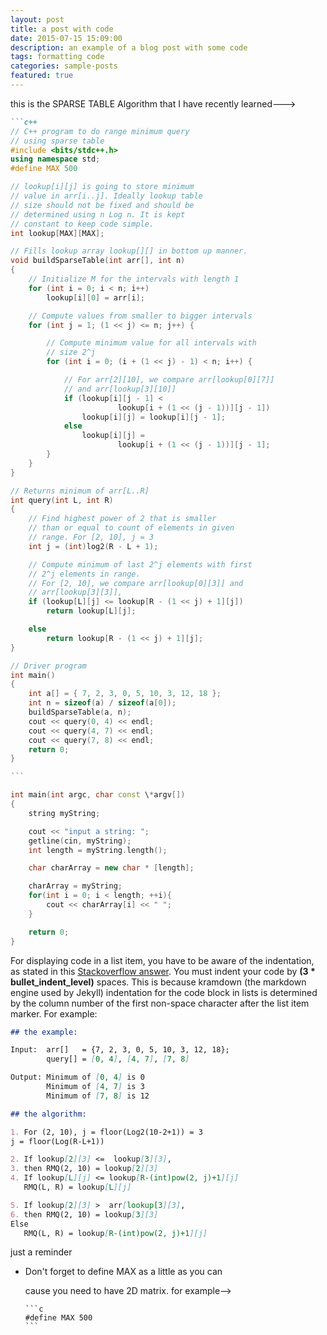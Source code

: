 ```yaml
---
layout: post
title: a post with code
date: 2015-07-15 15:09:00
description: an example of a blog post with some code
tags: formatting code
categories: sample-posts
featured: true
---
```


this is the SPARSE TABLE Algorithm that I have recently learned--->

````markdown
```c++
// C++ program to do range minimum query
// using sparse table
#include <bits/stdc++.h>
using namespace std;
#define MAX 500

// lookup[i][j] is going to store minimum
// value in arr[i..j]. Ideally lookup table
// size should not be fixed and should be
// determined using n Log n. It is kept
// constant to keep code simple.
int lookup[MAX][MAX];

// Fills lookup array lookup[][] in bottom up manner.
void buildSparseTable(int arr[], int n)
{
	// Initialize M for the intervals with length 1
	for (int i = 0; i < n; i++)
		lookup[i][0] = arr[i];

	// Compute values from smaller to bigger intervals
	for (int j = 1; (1 << j) <= n; j++) {

		// Compute minimum value for all intervals with
		// size 2^j
		for (int i = 0; (i + (1 << j) - 1) < n; i++) {

			// For arr[2][10], we compare arr[lookup[0][7]] 
			// and arr[lookup[3][10]]
			if (lookup[i][j - 1] < 
						lookup[i + (1 << (j - 1))][j - 1])
				lookup[i][j] = lookup[i][j - 1];
			else
				lookup[i][j] = 
						lookup[i + (1 << (j - 1))][j - 1];
		}
	}
}

// Returns minimum of arr[L..R]
int query(int L, int R)
{
	// Find highest power of 2 that is smaller
	// than or equal to count of elements in given
	// range. For [2, 10], j = 3
	int j = (int)log2(R - L + 1);

	// Compute minimum of last 2^j elements with first
	// 2^j elements in range.
	// For [2, 10], we compare arr[lookup[0][3]] and
	// arr[lookup[3][3]],
	if (lookup[L][j] <= lookup[R - (1 << j) + 1][j])
		return lookup[L][j];

	else
		return lookup[R - (1 << j) + 1][j];
}

// Driver program
int main()
{
	int a[] = { 7, 2, 3, 0, 5, 10, 3, 12, 18 };
	int n = sizeof(a) / sizeof(a[0]);
	buildSparseTable(a, n);
	cout << query(0, 4) << endl;
	cout << query(4, 7) << endl;
	cout << query(7, 8) << endl;
	return 0;
}

```
````

```c++
int main(int argc, char const \*argv[])
{
    string myString;

    cout << "input a string: ";
    getline(cin, myString);
    int length = myString.length();

    char charArray = new char * [length];

    charArray = myString;
    for(int i = 0; i < length; ++i){
        cout << charArray[i] << " ";
    }

    return 0;
}
```

For displaying code in a list item, you have to be aware of the indentation, as stated in this [Stackoverflow answer](https://stackoverflow.com/questions/34987908/embed-a-code-block-in-a-list-item-with-proper-indentation-in-kramdown/38090598#38090598). You must indent your code by **(3 \* bullet_indent_level)** spaces. This is because kramdown (the markdown engine used by Jekyll) indentation for the code block in lists is determined by the column number of the first non-space character after the list item marker. For example:

````markdown
## the example:

Input:  arr[]   = {7, 2, 3, 0, 5, 10, 3, 12, 18};
        query[] = [0, 4], [4, 7], [7, 8]

Output: Minimum of [0, 4] is 0
        Minimum of [4, 7] is 3
        Minimum of [7, 8] is 12

## the algorithm:

1. For (2, 10), j = floor(Log2(10-2+1)) = 3
j = floor(Log(R-L+1))

2. If lookup[2][3] <=  lookup[3][3], 
3. then RMQ(2, 10) = lookup[2][3]
4. If lookup[L][j] <= lookup[R-(int)pow(2, j)+1][j]
   RMQ(L, R) = lookup[L][j]

5. If lookup[2][3] >  arr[lookup[3][3], 
6. then RMQ(2, 10) = lookup[3][3]
Else 
   RMQ(L, R) = lookup[R-(int)pow(2, j)+1][j]

````
just a reminder

* Don't forget to define MAX as a little as you can

   cause you need to have 2D matrix. for example-->

      ```c
      #define MAX 500
      ```
 

